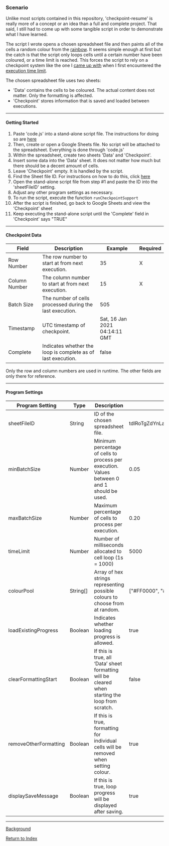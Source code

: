 ### Scenario

Unlike most scripts contained in this repository, 'checkpoint-resume' is really more of a concept or an idea than a full and complete project. That said, I still had to come up with some tangible script in order to demonstrate what I have learned.

The script I wrote opens a chosen spreadsheet file and then paints all of the cells a random colour from the [rainbow](https://simple.wikipedia.org/wiki/Rainbow). It seems simple enough at first but the catch is that the script only loops cells until a certain number have been coloured, or a time limit is reached. This forces the script to rely on a checkpoint system like the one I [came up with](./background.md) when I first encountered the [execution time limit](https://developers.google.com/apps-script/guides/services/quotas#current_limitations).

The chosen spreadsheet file uses two sheets:
* 'Data' contains the cells to be coloured. The actual content does not matter. Only the formatting is affected. 
* 'Checkpoint' stores information that is saved and loaded between executions.

---

#### Getting Started
1. Paste 'code.js' into a stand-alone script file. The instructions for doing so are [here](../../install.md#script)
2. Then, create or open a Google Sheets file. No script will be attached to the spreadsheet. Everything is done through 'code.js'
3. Within the spreadsheet, create two sheets 'Data' and 'Checkpoint'.
4. Insert some data into the 'Data' sheet. It does not matter how much but there should be a decent amount of cells.
5. Leave 'Checkpoint' empty. It is handled by the script.
6. Find the Sheet file ID. For instructions on how to do this, click [here](https://developers.google.com/sheets/api/guides/concepts#spreadsheet_id)
7. Open the stand-alone script file from step #1 and paste the ID into the 'sheetFileID' setting.
8. Adjust any other program settings as necessary.
9. To run the script, execute the function `runCheckpointSupport`
10. After the script is finished, go back to Google Sheets and view the 'Checkpoint' sheet
11. Keep executing the stand-alone script until the 'Complete' field in 'Checkpoint' says "TRUE"

---

#### Checkpoint Data

| Field         | Description                                                  | Example                       | Required |
|---------------|--------------------------------------------------------------|-------------------------------|----------|
| Row Number    | The row number to start at from next execution.              | 35                            | X        |
| Column Number | The column number to start at from next execution.           | 15                            | X        |
| Batch Size    | The number of cells processed during the last execution.     | 505                           |          |
| Timestamp     | UTC timestamp of checkpoint.                                 | Sat, 16 Jan 2021 04:14:11 GMT |          |
| Complete      | Indicates whether the loop is complete as of last execution. | false                         |          |

Only the row and column numbers are used in runtime. The other fields are only there for reference.

---

#### Program Settings

| Program Setting       | Type     | Description                                                                                       | Example                          											|
|-----------------------|----------|---------------------------------------------------------------------------------------------------|----------------------------------------------------------------------------|
| sheetFileID           | String   | ID of the chosen spreadsheet file.                                                                | tdlRoTgZdYnLa6CXDkwpmfGPM6hlpjXY 											|
| minBatchSize          | Number   | Minimum percentage of cells to process per execution. Values between 0 and 1 should be used.      | 0.05                             											|
| maxBatchSize          | Number   | Maximum percentage of cells to process per execution.                                             | 0.20                             											|
| timeLimit             | Number   | Number of milliseconds allocated to cell loop (1s = 1000)                                         | 5000                             											|
| colourPool            | String[] | Array of hex strings representing possible colours to choose from at random.                      | ["#FF0000", "#FF7F00", [etc](https://simple.wikipedia.org/wiki/Rainbow)]  	|
| loadExistingProgress  | Boolean  | Indicates whether loading progress is allowed.                                                    | true                             											|
| clearFormattingStart  | Boolean  | If this is true, all ‘Data’ sheet formatting will be cleared when starting the loop from scratch. | false                            											|
| removeOtherFormatting | Boolean  | If this is true, formatting for individual cells will be removed when setting colour.             | true                             											|
| displaySaveMessage    | Boolean  | If this is true, loop progress will be displayed after saving.                                    | true                             											|

---

[Background](./background.md)

[Return to Index](../readme.md)
